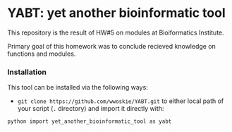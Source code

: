 # YABT: yet another bioinformatic tool

This repository is the result of HW#5 on modules at Bioiformatics Institute.

Primary goal of this homework was to conclude recieved knowledge on functions and modules.

### Installation 

This tool can be installed via the following ways:
- `git clone https://github.com/wwoskie/YABT.git` to either local path of your script (`.` directory) and import it directly with:

```python import yet_another_bioinformatic_tool as yabt```
